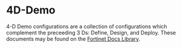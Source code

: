 # 4D-Demo

4-D Demo configurations are a collection of configurations which complement the preceeding 3 Ds: Define, Design, and Deploy. These documents may be found on the [Fortinet Docs Library](https://docs.fortinet.com/4d-resources/SD-WAN).
